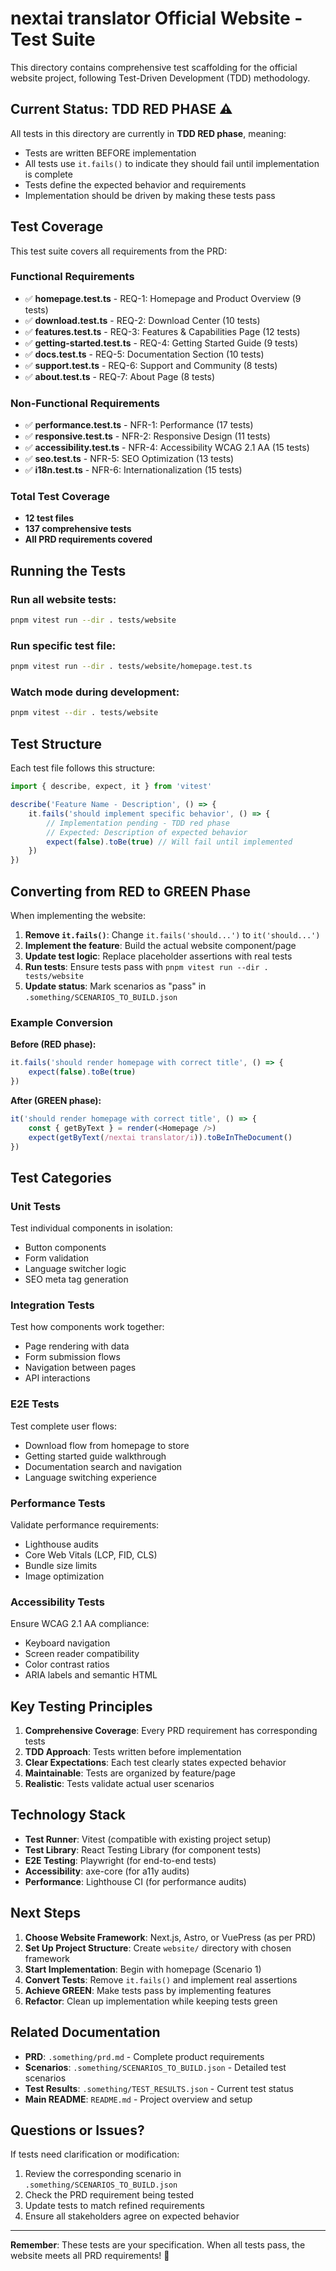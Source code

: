 # nextai translator Official Website - Test Suite

This directory contains comprehensive test scaffolding for the official website project, following Test-Driven Development (TDD) methodology.

## Current Status: TDD RED PHASE ⚠️

All tests in this directory are currently in **TDD RED phase**, meaning:
- Tests are written BEFORE implementation
- All tests use `it.fails()` to indicate they should fail until implementation is complete
- Tests define the expected behavior and requirements
- Implementation should be driven by making these tests pass

## Test Coverage

This test suite covers all requirements from the PRD:

### Functional Requirements
- ✅ **homepage.test.ts** - REQ-1: Homepage and Product Overview (9 tests)
- ✅ **download.test.ts** - REQ-2: Download Center (10 tests)
- ✅ **features.test.ts** - REQ-3: Features & Capabilities Page (12 tests)
- ✅ **getting-started.test.ts** - REQ-4: Getting Started Guide (9 tests)
- ✅ **docs.test.ts** - REQ-5: Documentation Section (10 tests)
- ✅ **support.test.ts** - REQ-6: Support and Community (8 tests)
- ✅ **about.test.ts** - REQ-7: About Page (8 tests)

### Non-Functional Requirements
- ✅ **performance.test.ts** - NFR-1: Performance (17 tests)
- ✅ **responsive.test.ts** - NFR-2: Responsive Design (11 tests)
- ✅ **accessibility.test.ts** - NFR-4: Accessibility WCAG 2.1 AA (15 tests)
- ✅ **seo.test.ts** - NFR-5: SEO Optimization (13 tests)
- ✅ **i18n.test.ts** - NFR-6: Internationalization (15 tests)

### Total Test Coverage
- **12 test files**
- **137 comprehensive tests**
- **All PRD requirements covered**

## Running the Tests

### Run all website tests:
```bash
pnpm vitest run --dir . tests/website
```

### Run specific test file:
```bash
pnpm vitest run --dir . tests/website/homepage.test.ts
```

### Watch mode during development:
```bash
pnpm vitest --dir . tests/website
```

## Test Structure

Each test file follows this structure:

```typescript
import { describe, expect, it } from 'vitest'

describe('Feature Name - Description', () => {
    it.fails('should implement specific behavior', () => {
        // Implementation pending - TDD red phase
        // Expected: Description of expected behavior
        expect(false).toBe(true) // Will fail until implemented
    })
})
```

## Converting from RED to GREEN Phase

When implementing the website:

1. **Remove `it.fails()`**: Change `it.fails('should...')` to `it('should...')`
2. **Implement the feature**: Build the actual website component/page
3. **Update test logic**: Replace placeholder assertions with real tests
4. **Run tests**: Ensure tests pass with `pnpm vitest run --dir . tests/website`
5. **Update status**: Mark scenarios as "pass" in `.something/SCENARIOS_TO_BUILD.json`

### Example Conversion

**Before (RED phase):**
```typescript
it.fails('should render homepage with correct title', () => {
    expect(false).toBe(true)
})
```

**After (GREEN phase):**
```typescript
it('should render homepage with correct title', () => {
    const { getByText } = render(<Homepage />)
    expect(getByText(/nextai translator/i)).toBeInTheDocument()
})
```

## Test Categories

### Unit Tests
Test individual components in isolation:
- Button components
- Form validation
- Language switcher logic
- SEO meta tag generation

### Integration Tests
Test how components work together:
- Page rendering with data
- Form submission flows
- Navigation between pages
- API interactions

### E2E Tests
Test complete user flows:
- Download flow from homepage to store
- Getting started guide walkthrough
- Documentation search and navigation
- Language switching experience

### Performance Tests
Validate performance requirements:
- Lighthouse audits
- Core Web Vitals (LCP, FID, CLS)
- Bundle size limits
- Image optimization

### Accessibility Tests
Ensure WCAG 2.1 AA compliance:
- Keyboard navigation
- Screen reader compatibility
- Color contrast ratios
- ARIA labels and semantic HTML

## Key Testing Principles

1. **Comprehensive Coverage**: Every PRD requirement has corresponding tests
2. **TDD Approach**: Tests written before implementation
3. **Clear Expectations**: Each test clearly states expected behavior
4. **Maintainable**: Tests are organized by feature/page
5. **Realistic**: Tests validate actual user scenarios

## Technology Stack

- **Test Runner**: Vitest (compatible with existing project setup)
- **Test Library**: React Testing Library (for component tests)
- **E2E Testing**: Playwright (for end-to-end tests)
- **Accessibility**: axe-core (for a11y audits)
- **Performance**: Lighthouse CI (for performance audits)

## Next Steps

1. **Choose Website Framework**: Next.js, Astro, or VuePress (as per PRD)
2. **Set Up Project Structure**: Create `website/` directory with chosen framework
3. **Start Implementation**: Begin with homepage (Scenario 1)
4. **Convert Tests**: Remove `it.fails()` and implement real assertions
5. **Achieve GREEN**: Make tests pass by implementing features
6. **Refactor**: Clean up implementation while keeping tests green

## Related Documentation

- **PRD**: `.something/prd.md` - Complete product requirements
- **Scenarios**: `.something/SCENARIOS_TO_BUILD.json` - Detailed test scenarios
- **Test Results**: `.something/TEST_RESULTS.json` - Current test status
- **Main README**: `README.md` - Project overview and setup

## Questions or Issues?

If tests need clarification or modification:
1. Review the corresponding scenario in `.something/SCENARIOS_TO_BUILD.json`
2. Check the PRD requirement being tested
3. Update tests to match refined requirements
4. Ensure all stakeholders agree on expected behavior

---

**Remember**: These tests are your specification. When all tests pass, the website meets all PRD requirements! 🎯
